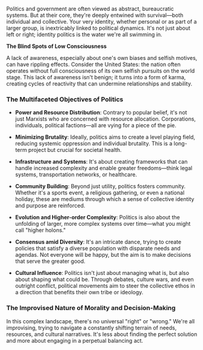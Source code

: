 Politics and government are often viewed as abstract, bureaucratic systems. But at their core, they're deeply entwined with survival—both individual and collective. Your very identity, whether personal or as part of a larger group, is inextricably linked to political dynamics. It's not just about left or right; identity politics is the water we're all swimming in.

**The Blind Spots of Low Consciousness**

A lack of awareness, especially about one's own biases and selfish motives, can have rippling effects. Consider the United States: the nation often operates without full consciousness of its own selfish pursuits on the world stage. This lack of awareness isn't benign; it turns into a form of karma, creating cycles of reactivity that can undermine relationships and stability.

### The Multifaceted Objectives of Politics

- **Power and Resource Distribution**: Contrary to popular belief, it's not just Marxists who are concerned with resource allocation. Corporations, individuals, political factions—all are vying for a piece of the pie.
    
- **Minimizing Brutality**: Ideally, politics aims to create a level playing field, reducing systemic oppression and individual brutality. This is a long-term project but crucial for societal health.
    
- **Infrastructure and Systems**: It's about creating frameworks that can handle increased complexity and enable greater freedoms—think legal systems, transportation networks, or healthcare.
    
- **Community Building**: Beyond just utility, politics fosters community. Whether it's a sports event, a religious gathering, or even a national holiday, these are mediums through which a sense of collective identity and purpose are reinforced.
    
- **Evolution and Higher-order Complexity**: Politics is also about the unfolding of larger, more complex systems over time—what you might call "higher holons."
    
- **Consensus amid Diversity**: It's an intricate dance, trying to create policies that satisfy a diverse population with disparate needs and agendas. Not everyone will be happy, but the aim is to make decisions that serve the greater good.
    
- **Cultural Influence**: Politics isn't just about managing what is, but also about shaping what could be. Through debates, culture wars, and even outright conflict, political movements aim to steer the collective ethos in a direction that benefits their own tribe or ideology.
    

### The Improvised Nature of Morality and Decision-Making

In this complex landscape, there's no universal "right" or "wrong." We're all improvising, trying to navigate a constantly shifting terrain of needs, resources, and cultural narratives. It's less about finding the perfect solution and more about engaging in a perpetual balancing act.